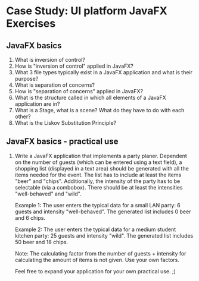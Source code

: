 # Case Study: UI platform JavaFX Exercises
## JavaFX basics
1. What is inversion of control?
1. How is "inversion of control" applied in JavaFX?
1. What 3 file types typically exist in a JavaFX application and what is their purpose?
1. What is separation of concerns? 
1. How is "separation of concerns" applied in JavaFX?
1. What is the structure called in which all elements of a JavaFX application are in?
1. What is a Stage, what is a scene? What do they have to do with each other?
1. What is the Liskov Substitution Principle?

## JavaFX basics - practical use
1. Write a JavaFX application that implements a party planer. Dependent on the number of guests (which can be entered using a text field), a shopping list (displayed in a text area) should be generated with all the items needed for the event. The list has to include at least the items "beer" and "chips". Additionally, the intensity of the party has to be selectable (via a combobox). There should be at least the intensities "well-behaved" and "wild".

   Example 1: The user enters the typical data for a small LAN party: 6 guests and intensity "well-behaved". The generated list includes 0 beer and 6 chips.
   
   Example 2: The user enters the typical data for a medium student kitchen party: 25 guests and intensity "wild". The generated list includes 50 beer and 18 chips.
   
   Note: The calculating factor from the number of guests + intensity for calculating the amount of items is not given. Use your own factors.  
 
   Feel free to expand your application for your own practical use. ;)
